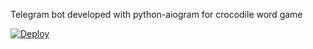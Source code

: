 Telegram bot developed with python-aiogram for crocodile word game

[![Deploy](https://www.herokucdn.com/deploy/button.svg)](https://heroku.com/deploy?template=https://github.com/BotFatheraz/crocoaz)
